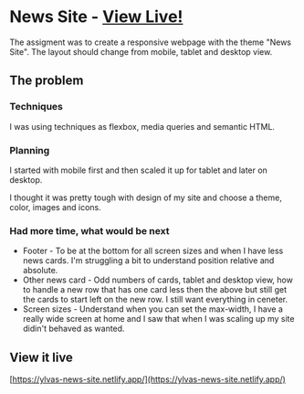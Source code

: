 # News Site - [View Live!](https://ylvas-news-site.netlify.app/)

The assigment was to create a responsive webpage with the theme "News Site". The layout should change from mobile, tablet and desktop view.

## The problem

### Techniques
I was using techniques as flexbox, media queries and semantic HTML.

### Planning
I started with mobile first and then scaled it up for tablet and later on desktop.

I thought it was pretty tough with design of my site and choose a theme, color, images and icons.

### Had more time, what would be next
* Footer - To be at the bottom for all screen sizes and when I have less news cards. I'm struggling a bit to understand position relative and absolute.
* Other news card - Odd numbers of cards, tablet and desktop view, how to handle a new row that has one card less then the above but still get the cards to start left on the new row. I still want everything in ceneter.
* Screen sizes - Understand when you can set the max-width, I have a really wide screen at home and I saw that when I was scaling up my site didin't behaved as wanted. 

## View it live

[https://ylvas-news-site.netlify.app/](https://ylvas-news-site.netlify.app/)
